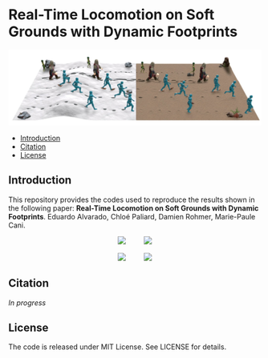 # Real-Time Locomotion on Soft Grounds with Dynamic Footprints

![teaser](Docs/Images/teaser.jpg)

- [Introduction](#Introduction)
- [Citation](#Citation)
- [License](#License)


<a name="Introduction"></a>
## Introduction

This repository provides the codes used to reproduce the results shown in the following paper: **Real-Time Locomotion on Soft Grounds with Dynamic Footprints**. Eduardo Alvarado, Chloé Paliard, Damien Rohmer, Marie-Paule Cani.

<p align="center">
  <img src="Docs/Gifs/knight-sand-walking.gif" width="35%">
&nbsp; &nbsp; &nbsp; &nbsp;
  <img src="Docs/Gifs/knight-sand-running.gif" width="35%">
</p>

<p align="center">
  <img src="Docs/Gifs/fairy-snow-walking.gif" width="35%">
&nbsp; &nbsp; &nbsp; &nbsp;
  <img src="Docs/Gifs/fairy-snow-running.gif" width="35%">
</p>

<a name="Citation"></a>

## Citation

*In progress*

<a name="License"></a>

## License

The code is released under MIT License. See LICENSE for details.